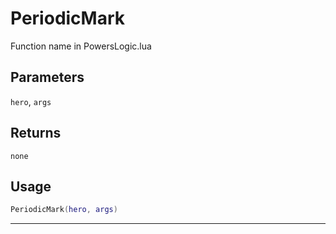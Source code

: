# PeriodicMark
Function name in PowersLogic.lua
## Parameters
`hero`, `args`
## Returns
`none`
## Usage
```lua
PeriodicMark(hero, args)
```
---
